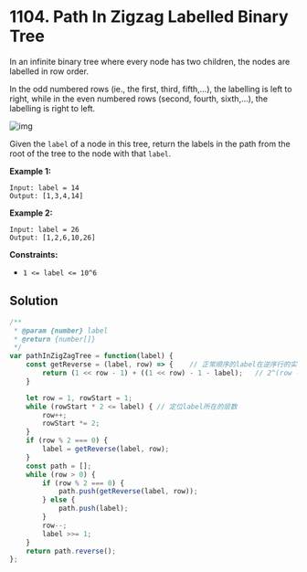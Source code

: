 # 1104. Path In Zigzag Labelled Binary Tree

In an infinite binary tree where every node has two children, the nodes are labelled in row order.

In the odd numbered rows (ie., the first, third, fifth,...), the labelling is left to right, while in the even numbered rows (second, fourth, sixth,...), the labelling is right to left.

![img](https://assets.leetcode.com/uploads/2019/06/24/tree.png)

Given the `label` of a node in this tree, return the labels in the path from the root of the tree to the node with that `label`.

 

**Example 1:**

```
Input: label = 14
Output: [1,3,4,14]
```

**Example 2:**

```
Input: label = 26
Output: [1,2,6,10,26]
```

 

**Constraints:**

- `1 <= label <= 10^6`

## Solution

```js
/**
 * @param {number} label
 * @return {number[]}
 */
var pathInZigZagTree = function(label) {
    const getReverse = (label, row) => {	// 正常顺序的label在逆序行的实际值
        return (1 << row - 1) + ((1 << row) - 1 - label);	// 2^(row - 1)为前面所有行中元素的个数，再加上正序情况下label后元素的个数即逆序情况下label的实际值
    }

    let row = 1, rowStart = 1;
    while (rowStart * 2 <= label) { // 定位label所在的层数
        row++;
        rowStart *= 2;
    }
    if (row % 2 === 0) {
        label = getReverse(label, row);
    }
    const path = [];
    while (row > 0) {
        if (row % 2 === 0) {
            path.push(getReverse(label, row));
        } else {
            path.push(label);
        }
        row--;
        label >>= 1;
    }
    return path.reverse();
};
```

